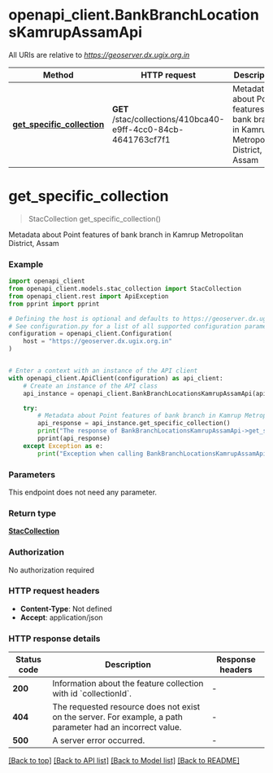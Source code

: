 # openapi_client.BankBranchLocationsKamrupAssamApi

All URIs are relative to *https://geoserver.dx.ugix.org.in*

Method | HTTP request | Description
------------- | ------------- | -------------
[**get_specific_collection**](BankBranchLocationsKamrupAssamApi.md#get_specific_collection) | **GET** /stac/collections/410bca40-e9ff-4cc0-84cb-4641763cf7f1 | Metadata about Point features of bank branch in Kamrup Metropolitan District, Assam


# **get_specific_collection**
> StacCollection get_specific_collection()

Metadata about Point features of bank branch in Kamrup Metropolitan District, Assam

### Example


```python
import openapi_client
from openapi_client.models.stac_collection import StacCollection
from openapi_client.rest import ApiException
from pprint import pprint

# Defining the host is optional and defaults to https://geoserver.dx.ugix.org.in
# See configuration.py for a list of all supported configuration parameters.
configuration = openapi_client.Configuration(
    host = "https://geoserver.dx.ugix.org.in"
)


# Enter a context with an instance of the API client
with openapi_client.ApiClient(configuration) as api_client:
    # Create an instance of the API class
    api_instance = openapi_client.BankBranchLocationsKamrupAssamApi(api_client)

    try:
        # Metadata about Point features of bank branch in Kamrup Metropolitan District, Assam
        api_response = api_instance.get_specific_collection()
        print("The response of BankBranchLocationsKamrupAssamApi->get_specific_collection:\n")
        pprint(api_response)
    except Exception as e:
        print("Exception when calling BankBranchLocationsKamrupAssamApi->get_specific_collection: %s\n" % e)
```



### Parameters

This endpoint does not need any parameter.

### Return type

[**StacCollection**](StacCollection.md)

### Authorization

No authorization required

### HTTP request headers

 - **Content-Type**: Not defined
 - **Accept**: application/json

### HTTP response details

| Status code | Description | Response headers |
|-------------|-------------|------------------|
**200** | Information about the feature collection with id &#x60;collectionId&#x60;. |  -  |
**404** | The requested resource does not exist on the server. For example, a path parameter had an incorrect value. |  -  |
**500** | A server error occurred. |  -  |

[[Back to top]](#) [[Back to API list]](../README.md#documentation-for-api-endpoints) [[Back to Model list]](../README.md#documentation-for-models) [[Back to README]](../README.md)

